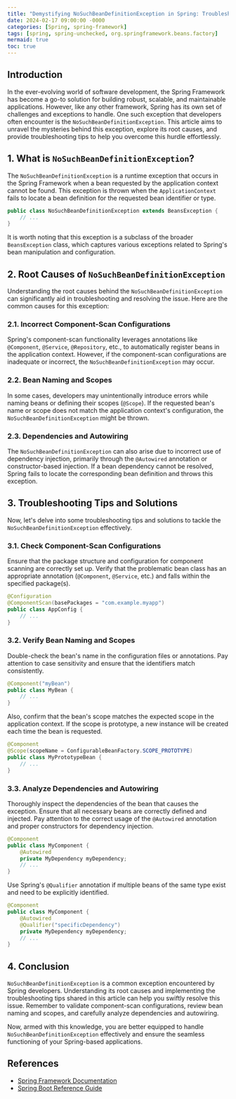 ```yaml
---
title: "Demystifying NoSuchBeanDefinitionException in Spring: Troubleshooting Tips and Solutions"
date: 2024-02-17 09:00:00 -0000
categories: [Spring, spring-framework]
tags: [spring, spring-unchecked, org.springframework.beans.factory]
mermaid: true
toc: true
---
```



## Introduction
In the ever-evolving world of software development, the Spring Framework has become a go-to solution for building robust, scalable, and maintainable applications. However, like any other framework, Spring has its own set of challenges and exceptions to handle. One such exception that developers often encounter is the `NoSuchBeanDefinitionException`. This article aims to unravel the mysteries behind this exception, explore its root causes, and provide troubleshooting tips to help you overcome this hurdle effortlessly.

## 1. What is `NoSuchBeanDefinitionException`?
The `NoSuchBeanDefinitionException` is a runtime exception that occurs in the Spring Framework when a bean requested by the application context cannot be found. This exception is thrown when the `ApplicationContext` fails to locate a bean definition for the requested bean identifier or type.

```java
public class NoSuchBeanDefinitionException extends BeansException {
    // ...
}
```

It is worth noting that this exception is a subclass of the broader `BeansException` class, which captures various exceptions related to Spring's bean manipulation and configuration.

## 2. Root Causes of `NoSuchBeanDefinitionException`
Understanding the root causes behind the `NoSuchBeanDefinitionException` can significantly aid in troubleshooting and resolving the issue. Here are the common causes for this exception:

### 2.1. Incorrect Component-Scan Configurations
Spring's component-scan functionality leverages annotations like `@Component`, `@Service`, `@Repository`, etc., to automatically register beans in the application context. However, if the component-scan configurations are inadequate or incorrect, the `NoSuchBeanDefinitionException` may occur.

### 2.2. Bean Naming and Scopes
In some cases, developers may unintentionally introduce errors while naming beans or defining their scopes (`@Scope`). If the requested bean's name or scope does not match the application context's configuration, the `NoSuchBeanDefinitionException` might be thrown.

### 2.3. Dependencies and Autowiring
The `NoSuchBeanDefinitionException` can also arise due to incorrect use of dependency injection, primarily through the `@Autowired` annotation or constructor-based injection. If a bean dependency cannot be resolved, Spring fails to locate the corresponding bean definition and throws this exception.

## 3. Troubleshooting Tips and Solutions
Now, let's delve into some troubleshooting tips and solutions to tackle the `NoSuchBeanDefinitionException` effectively.

### 3.1. Check Component-Scan Configurations
Ensure that the package structure and configuration for component scanning are correctly set up. Verify that the problematic bean class has an appropriate annotation (`@Component`, `@Service`, etc.) and falls within the specified package(s).

```java
@Configuration
@ComponentScan(basePackages = "com.example.myapp")
public class AppConfig {
    // ...
}
```

### 3.2. Verify Bean Naming and Scopes
Double-check the bean's name in the configuration files or annotations. Pay attention to case sensitivity and ensure that the identifiers match consistently.

```java
@Component("myBean")
public class MyBean {
    // ...
}
```

Also, confirm that the bean's scope matches the expected scope in the application context. If the scope is prototype, a new instance will be created each time the bean is requested.

```java
@Component
@Scope(scopeName = ConfigurableBeanFactory.SCOPE_PROTOTYPE)
public class MyPrototypeBean {
    // ...
}
```

### 3.3. Analyze Dependencies and Autowiring
Thoroughly inspect the dependencies of the bean that causes the exception. Ensure that all necessary beans are correctly defined and injected. Pay attention to the correct usage of the `@Autowired` annotation and proper constructors for dependency injection.

```java
@Component
public class MyComponent {
    @Autowired
    private MyDependency myDependency;
    // ...
}
```

Use Spring's `@Qualifier` annotation if multiple beans of the same type exist and need to be explicitly identified.

```java
@Component
public class MyComponent {
    @Autowired
    @Qualifier("specificDependency")
    private MyDependency myDependency;
    // ...
}
```

## 4. Conclusion
`NoSuchBeanDefinitionException` is a common exception encountered by Spring developers. Understanding its root causes and implementing the troubleshooting tips shared in this article can help you swiftly resolve this issue. Remember to validate component-scan configurations, review bean naming and scopes, and carefully analyze dependencies and autowiring.

Now, armed with this knowledge, you are better equipped to handle `NoSuchBeanDefinitionException` effectively and ensure the seamless functioning of your Spring-based applications.

## References
- [Spring Framework Documentation](https://docs.spring.io/spring-framework/docs/current/reference/html/index.html)
- [Spring Boot Reference Guide](https://docs.spring.io/spring-boot/docs/current/reference/html/index.html)
